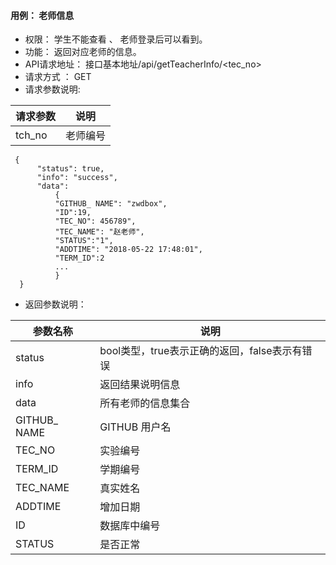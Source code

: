 #### 用例： 老师信息
- 权限： 学生不能查看 、 老师登录后可以看到。
- 功能： 返回对应老师的信息。
- API请求地址： 接口基本地址/api/getTeacherInfo/<tec_no>
- 请求方式 ： GET
- 请求参数说明: 

请求参数 | 说明
---|---
tch_no | 老师编号

```
 {
      "status": true,
      "info": "success",
      "data": 
          {
          "GITHUB_ NAME": "zwdbox",
          "ID":19,
          "TEC_NO": 456789",
          "TEC_NAME": "赵老师",
          "STATUS":"1",
          "ADDTIME": "2018-05-22 17:48:01",
          "TERM_ID":2
          ...
          }
  }

```
- 返回参数说明：

参数名称	| 说明
---|---
status | bool类型，true表示正确的返回，false表示有错误
info | 返回结果说明信息
data | 所有老师的信息集合
GITHUB_ NAME | 	GITHUB 用户名
TEC_NO |实验编号
TERM_ID | 学期编号
TEC_NAME | 真实姓名
ADDTIME | 增加日期
ID | 数据库中编号
STATUS | 是否正常
